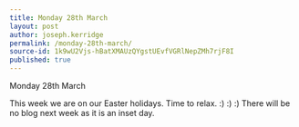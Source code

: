 ```yaml
---
title: Monday 28th March
layout: post
author: joseph.kerridge
permalink: /monday-28th-march/
source-id: 1k9wU2Vjs-hBatXMAUzQYgstUEvfVGRlNepZMh7rjF8I
published: true
---
```

Monday 28th March

This week we are on our Easter holidays. Time to relax. :) :) :) There will be no blog next week as it is an inset day.

